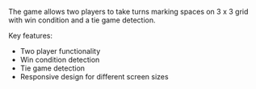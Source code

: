 The game allows two players to take turns marking spaces on 3
x 3 grid with win condition and a tie game detection.

Key features: 
<ul> <li>Two player functionality</li><li>Win condition detection</li><li>Tie game detection</li><li>Responsive design for different screen sizes</li> <ul/>
